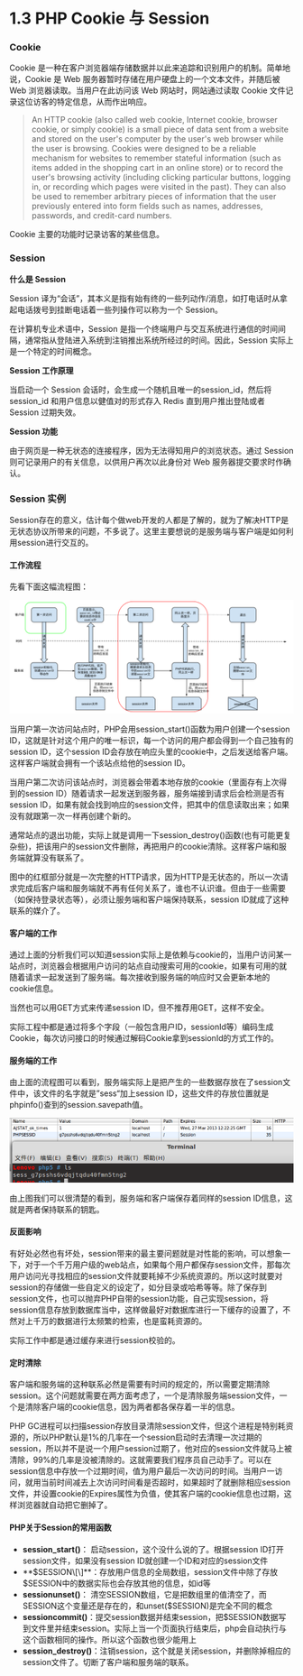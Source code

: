# 1.3 PHP Cookie 与 Session



### Cookie <a id="cookie"></a>

Cookie 是一种在客户浏览器端存储数据并以此来追踪和识别用户的机制。简单地说，Cookie 是 Web 服务器暂时存储在用户硬盘上的一个文本文件，并随后被 Web 浏览器读取。当用户在此访问该 Web 网站时，网站通过读取 Cookie 文件记录这位访客的特定信息，从而作出响应。

> An HTTP cookie \(also called web cookie, Internet cookie, browser cookie, or simply cookie\) is a small piece of data sent from a website and stored on the user's computer by the user's web browser while the user is browsing. Cookies were designed to be a reliable mechanism for websites to remember stateful information \(such as items added in the shopping cart in an online store\) or to record the user's browsing activity \(including clicking particular buttons, logging in, or recording which pages were visited in the past\). They can also be used to remember arbitrary pieces of information that the user previously entered into form fields such as names, addresses, passwords, and credit-card numbers.

Cookie 主要的功能时记录访客的某些信息。

### Session <a id="session"></a>

**什么是 Session**

Session 译为“会话”，其本义是指有始有终的一些列动作/消息，如打电话时从拿起电话拨号到挂断电话着一些列操作可以称为一个 Session。

在计算机专业术语中，Session 是指一个终端用户与交互系统进行通信的时间间隔，通常指从登陆进入系统到注销推出系统所经过的时间。因此，Session 实际上是一个特定的时间概念。

**Session 工作原理**

当启动一个 Session 会话时，会生成一个随机且唯一的session\_id，然后将 session\_id 和用户信息以健值对的形式存入 Redis 直到用户推出登陆或者 Session 过期失效。

**Session 功能**

由于网页是一种无状态的连接程序，因为无法得知用户的浏览状态。通过 Session 则可记录用户的有关信息，以供用户再次以此身份对 Web 服务器提交要求时作确认。

### Session 实例 <a id="session-%E5%AE%9E%E4%BE%8B"></a>

Session存在的意义，估计每个做web开发的人都是了解的，就为了解决HTTP是无状态协议所带来的问题，不多说了。这里主要想说的是服务端与客户端是如何利用session进行交互的。

#### 工作流程 <a id="%E5%B7%A5%E4%BD%9C%E6%B5%81%E7%A8%8B"></a>

先看下面这幅流程图：

![](https://raw.githubusercontent.com/haxianhe/pic/master/image/20191108194847.png)

当用户第一次访问站点时，PHP会用session\_start\(\)函数为用户创建一个session ID，这就是针对这个用户的唯一标识，每一个访问的用户都会得到一个自己独有的session ID，这个session ID会存放在响应头里的cookie中，之后发送给客户端。这样客户端就会拥有一个该站点给他的session ID。

当用户第二次访问该站点时，浏览器会带着本地存放的cookie（里面存有上次得到的session ID）随着请求一起发送到服务器，服务端接到请求后会检测是否有session ID，如果有就会找到响应的session文件，把其中的信息读取出来；如果没有就跟第一次一样再创建个新的。

通常站点的退出功能，实际上就是调用一下session\_destroy\(\)函数\(也有可能更复杂些\)，把该用户的session文件删除，再把用户的cookie清除。这样客户端和服务端就算没有联系了。

图中的红框部分就是一次完整的HTTP请求，因为HTTP是无状态的，所以一次请求完成后客户端和服务端就不再有任何关系了，谁也不认识谁。但由于一些需要（如保持登录状态等），必须让服务端和客户端保持联系，session ID就成了这种联系的媒介了。

#### 客户端的工作 <a id="%E5%AE%A2%E6%88%B7%E7%AB%AF%E7%9A%84%E5%B7%A5%E4%BD%9C"></a>

通过上面的分析我们可以知道session实际上是依赖与cookie的，当用户访问某一站点时，浏览器会根据用户访问的站点自动搜索可用的cookie，如果有可用的就随着请求一起发送到了服务端。每次接收到服务端的响应时又会更新本地的cookie信息。

当然也可以用GET方式来传递session ID，但不推荐用GET，这样不安全。

实际工程中都是通过将多个字段（一般包含用户ID，sessionId等）编码生成Cookie，每次访问接口的时候通过解码Cookie拿到sessionId的方式工作的。

#### 服务端的工作 <a id="%E6%9C%8D%E5%8A%A1%E7%AB%AF%E7%9A%84%E5%B7%A5%E4%BD%9C"></a>

由上面的流程图可以看到，服务端实际上是把产生的一些数据存放在了session文件中，该文件的名字就是”sess“加上session ID，这些文件的存放位置就是phpinfo\(\)查到的session.savepath值。

![](https://raw.githubusercontent.com/haxianhe/pic/master/image/20191108195320.png)

由上图我们可以很清楚的看到，服务端和客户端保存着同样的session ID信息，这就是两者保持联系的钥匙。

#### 反面影响 <a id="%E5%8F%8D%E9%9D%A2%E5%BD%B1%E5%93%8D"></a>

有好处必然也有坏处，session带来的最主要问题就是对性能的影响，可以想象一下，对于一个千万用户级的web站点，如果每个用户都保存session文件，那每次用户访问光寻找相应的session文件就要耗掉不少系统资源的。所以这时就要对session的存储做一些自定义的设定了，如分目录或哈希等等。除了保存到session文件，也可以抛弃PHP自带的session功能，自己实现session，将session信息存放到数据库当中，这样做最好对数据库进行一下缓存的设置了，不然对上千万的数据进行太频繁的检索，也是蛮耗资源的。

实际工作中都是通过缓存来进行session校验的。

#### 定时清除 <a id="%E5%AE%9A%E6%97%B6%E6%B8%85%E9%99%A4"></a>

客户端和服务端的这种联系必然是需要有时间的规定的，所以需要定期清除session。这个问题就需要在两方面考虑了，一个是清除服务端session文件，一个是清除客户端的cookie信息，因为两者都各保存着一半的信息。

PHP GC进程可以扫描session存放目录清除session文件，但这个进程是特别耗资源的，所以PHP默认是1%的几率在一个session启动时去清理一次过期的session，所以并不是说一个用户session过期了，他对应的session文件就马上被清除，99%的几率是没被清除的。这就需要我们程序员自己动手了。可以在session信息中存放一个过期时间，值为用户最后一次访问的时间。当用户一访问，就用当前时间减去上次访问时间看是否超时，如果超时了就删除相应session文件，并设置cookie的Expires属性为负值，使其客户端的cookie信息也过期，这样浏览器就自动把它删掉了。

#### PHP关于Session的常用函数 <a id="php%E5%85%B3%E4%BA%8Esession%E7%9A%84%E5%B8%B8%E7%94%A8%E5%87%BD%E6%95%B0"></a>

* **session\_start\(\)**： 启动session，这个没什么说的了。根据session ID打开session文件，如果没有session ID就创建一个ID和对应的session文件
* **$SESSION\[\]**：存放用户信息的全局数组，session文件中除了存放$SESSION中的数据实际也会存放其他的信息，如id等
* **sessionunset\(\)**： 清空SESSION数组，它是把数组里的值清空了，而SESSION这个变量还是存在的，和unset\($SESSION\)是完全不同的概念
* **sessioncommit\(\)**：提交session数据并结束session，把$SESSION数据写到文件里并结束session。实际上当一个页面执行结束后，php会自动执行与这个函数相同的操作。所以这个函数也很少能用上
* **session\_destroy\(\)**：注销session，这个就是关闭session，并删除掉相应的session文件了。切断了客户端和服务端的联系。

